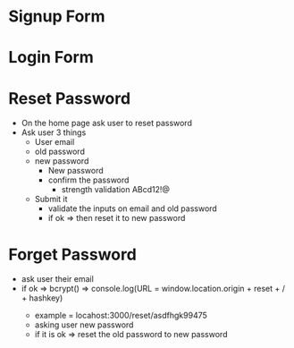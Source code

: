 
# Signup Form
# Login Form

# Reset Password
- On the home page ask user to reset password
- Ask user 3 things
	- User email
	- old password
	- new password
		- New password
		- confirm the password
			- strength validation ABcd12!@
	- Submit it
		- validate the inputs on email and old password
		- if ok => then reset it to new password

# Forget Password
- ask user their email
- if ok => bcrypt(<id>) =>  console.log(URL = window.location.origin + reset + / + hashkey)
	- example = locahost:3000/reset/asdfhgk99475
	- asking user new password
	- if it is ok => reset the old password to new password